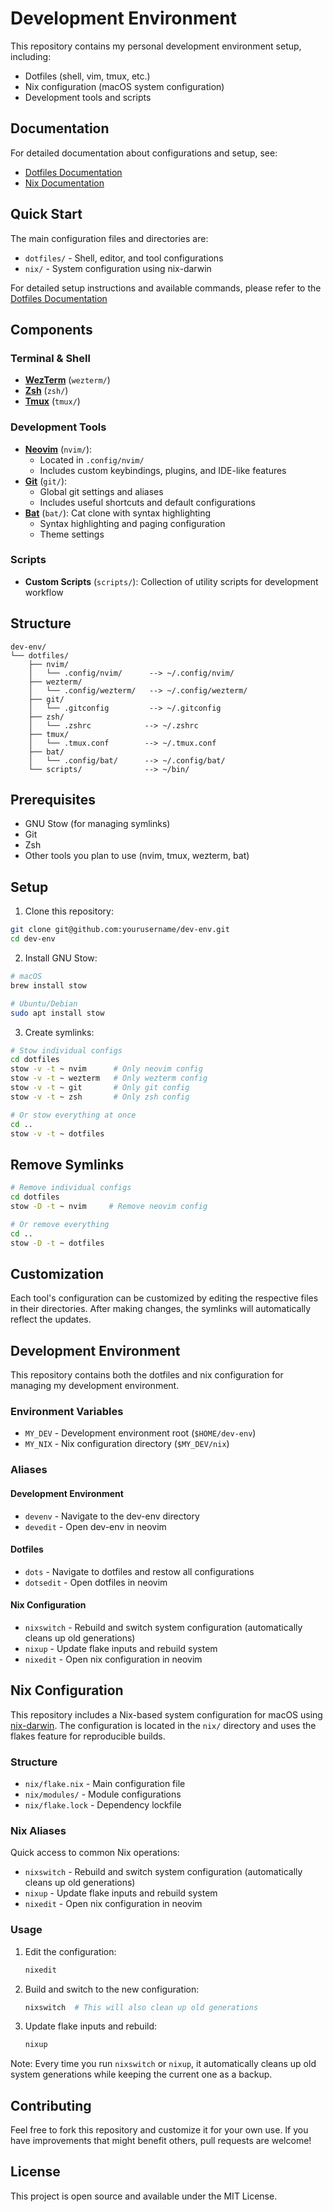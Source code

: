 # Development Environment

This repository contains my personal development environment setup, including:
- Dotfiles (shell, vim, tmux, etc.)
- Nix configuration (macOS system configuration)
- Development tools and scripts

## Documentation

For detailed documentation about configurations and setup, see:
- [Dotfiles Documentation](dotfiles/README.md)
- [Nix Documentation](nix/README.md)

## Quick Start

The main configuration files and directories are:
- `dotfiles/` - Shell, editor, and tool configurations
- `nix/` - System configuration using nix-darwin

For detailed setup instructions and available commands, please refer to the [Dotfiles Documentation](dotfiles/README.md)

## Components

### Terminal & Shell
- **[WezTerm](https://github.com/wez/wezterm)** (`wezterm/`) 
- **[Zsh](https://github.com/zsh-users/zsh)** (`zsh/`) 
- **[Tmux](https://github.com/tmux/tmux)** (`tmux/`) 

### Development Tools
- **[Neovim](https://github.com/neovim/neovim)** (`nvim/`): 
  - Located in `.config/nvim/`
  - Includes custom keybindings, plugins, and IDE-like features
- **[Git](https://github.com/git/git)** (`git/`): 
  - Global git settings and aliases
  - Includes useful shortcuts and default configurations
- **[Bat](https://github.com/sharkdp/bat)** (`bat/`): Cat clone with syntax highlighting
  - Syntax highlighting and paging configuration
  - Theme settings

### Scripts
- **Custom Scripts** (`scripts/`): Collection of utility scripts for development workflow

## Structure

```
dev-env/
└── dotfiles/
    ├── nvim/
    │   └── .config/nvim/      --> ~/.config/nvim/
    ├── wezterm/
    │   └── .config/wezterm/   --> ~/.config/wezterm/
    ├── git/
    │   └── .gitconfig         --> ~/.gitconfig
    ├── zsh/
    │   └── .zshrc            --> ~/.zshrc
    ├── tmux/
    │   └── .tmux.conf        --> ~/.tmux.conf
    ├── bat/
    │   └── .config/bat/      --> ~/.config/bat/
    └── scripts/              --> ~/bin/
```

## Prerequisites

- GNU Stow (for managing symlinks)
- Git
- Zsh
- Other tools you plan to use (nvim, tmux, wezterm, bat)

## Setup

1. Clone this repository:
```bash
git clone git@github.com:yourusername/dev-env.git
cd dev-env
```

2. Install GNU Stow:
```bash
# macOS
brew install stow

# Ubuntu/Debian
sudo apt install stow
```

3. Create symlinks:
```bash
# Stow individual configs
cd dotfiles
stow -v -t ~ nvim      # Only neovim config
stow -v -t ~ wezterm   # Only wezterm config
stow -v -t ~ git       # Only git config
stow -v -t ~ zsh       # Only zsh config

# Or stow everything at once
cd ..
stow -v -t ~ dotfiles
```

## Remove Symlinks

```bash
# Remove individual configs
cd dotfiles
stow -D -t ~ nvim     # Remove neovim config

# Or remove everything
cd ..
stow -D -t ~ dotfiles
```

## Customization

Each tool's configuration can be customized by editing the respective files in their directories. After making changes, the symlinks will automatically reflect the updates.

## Development Environment

This repository contains both the dotfiles and nix configuration for managing my development environment.

### Environment Variables
- `MY_DEV` - Development environment root (`$HOME/dev-env`)
- `MY_NIX` - Nix configuration directory (`$MY_DEV/nix`)

### Aliases

#### Development Environment
- `devenv` - Navigate to the dev-env directory
- `devedit` - Open dev-env in neovim

#### Dotfiles
- `dots` - Navigate to dotfiles and restow all configurations
- `dotsedit` - Open dotfiles in neovim

#### Nix Configuration
- `nixswitch` - Rebuild and switch system configuration (automatically cleans up old generations)
- `nixup` - Update flake inputs and rebuild system
- `nixedit` - Open nix configuration in neovim

## Nix Configuration

This repository includes a Nix-based system configuration for macOS using [nix-darwin](https://github.com/LnL7/nix-darwin). The configuration is located in the `nix/` directory and uses the flakes feature for reproducible builds.

### Structure
- `nix/flake.nix` - Main configuration file
- `nix/modules/` - Module configurations
- `nix/flake.lock` - Dependency lockfile

### Nix Aliases
Quick access to common Nix operations:
- `nixswitch` - Rebuild and switch system configuration (automatically cleans up old generations)
- `nixup` - Update flake inputs and rebuild system
- `nixedit` - Open nix configuration in neovim

### Usage
1. Edit the configuration:
   ```bash
   nixedit
   ```

2. Build and switch to the new configuration:
   ```bash
   nixswitch  # This will also clean up old generations
   ```

3. Update flake inputs and rebuild:
   ```bash
   nixup
   ```

Note: Every time you run `nixswitch` or `nixup`, it automatically cleans up old system generations while keeping the current one as a backup.

## Contributing

Feel free to fork this repository and customize it for your own use. If you have improvements that might benefit others, pull requests are welcome!

## License

This project is open source and available under the MIT License.